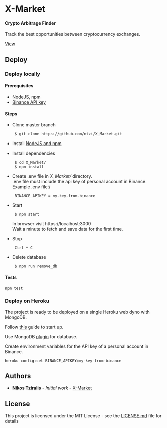 # X-Market

#### Crypto Arbitrage Finder

Track the best opportunities between cryptocurrency exchanges.

[View](https://x-market-mvp.herokuapp.com/)


## Deploy
### Deploy locally
#### Prerequisites
 - NodeJS, npm
 - [Binance API key](https://www.binance.com/en/support/articles/360002502072)

#### Steps
 - Clone master branch
        
        $ git clone https://github.com/ntzi/X_Market.git

 - Install [NodeJS and npm](https://nodejs.org/en/)
 - Install  dependencies

        $ cd X_Market/
        $ npm install
        
 - Create .env file in *X_Market/* directory.\
    .env file must include the api key of personal account in Binance.\
    Example .env file:\
    
        BINANCE_APIKEY = my-key-from-binance

 - Start
 
        $ npm start
    In browser visit https://localhost:3000\
    Wait a minute to fetch and save data for the first time.
 
 - Stop
        
        Ctrl + C
       
 - Delete database
 
        $ npm run remove_db 

#### Tests
    
    npm test

        
        
### Deploy on Heroku

The project is ready to be deployed on a single Heroku web dyno with MongoDB.

Follow [this](https://devcenter.heroku.com/articles/getting-started-with-nodejs?singlepage=true) guide to start up.

Use MongoDB [plugin](https://elements.heroku.com/addons/mongolab) for database.

Create environment variables for the API key of a personal account in Binance.

    heroku config:set BINANCE_APIKEY=my-key-from-binance

 ## Authors
 
 * **Nikos Tziralis** - *Initial work* - [X-Market](https://github.com/ntzi/X_Market)
 
 ## License
 
 This project is licensed under the MIT License - see the [LICENSE.md](LICENSE.md) file for details
